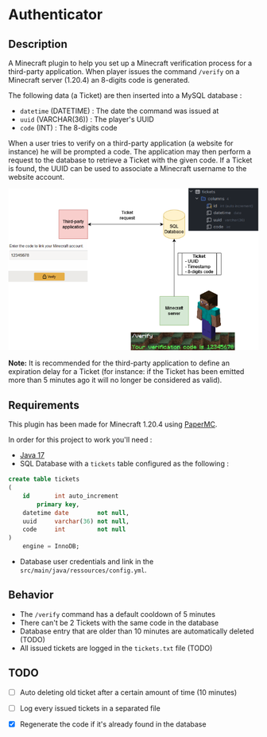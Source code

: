 # Authenticator

## Description

A Minecraft plugin to help you set up a Minecraft verification process for a third-party application.
When player issues the command `/verify` on a Minecraft server (1.20.4) an 8-digits code is generated.

The following data (a Ticket) are then inserted into a MySQL database :
- `datetime` (DATETIME) : The date the command was issued at
- `uuid` (VARCHAR(36)) : The player's UUID
- `code` (INT) : The 8-digits code

When a user tries to verify on a third-party application (a website for instance) he will be prompted a code. 
The application may then perform a request to the database to retrieve a Ticket with the given code.
If a Ticket is found, the UUID can be used to associate a Minecraft username to the website account.

![Scheme.png](Scheme.png)

**Note:** It is recommended for the third-party application to define an expiration delay for a Ticket 
(for instance: if the Ticket has been emitted more than 5 minutes ago it will no longer be considered as valid).

## Requirements

This plugin has been made for Minecraft 1.20.4 using [PaperMC](https://papermc.io/).

In order for this project to work you'll need :
- [Java 17](https://www.java.com)
- SQL Database with a `tickets` table configured as the following :
```sql
create table tickets
(
    id       int auto_increment
        primary key,
    datetime date        not null,
    uuid     varchar(36) not null,
    code     int         not null
)
    engine = InnoDB;
```
- Database user credentials and link in the `src/main/java/ressources/config.yml`.

## Behavior

- The `/verify` command has a default cooldown of 5 minutes
- There can't be 2 Tickets with the same code in the database
- Database entry that are older than 10 minutes are automatically deleted (TODO)
- All issued tickets are logged in the `tickets.txt` file (TODO)

## TODO

- [ ] Auto deleting old ticket after a certain amount of time (10 minutes)
- [ ] Log every issued tickets in a separated file
- [x] Regenerate the code if it's already found in the database

